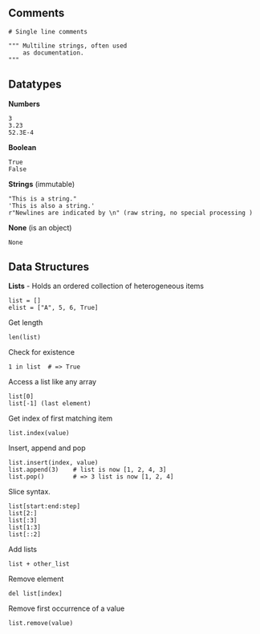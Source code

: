 ## Comments

```
# Single line comments
```
```
""" Multiline strings, often used
    as documentation.
"""
```

## Datatypes

__Numbers__
```
3
3.23
52.3E-4
```

__Boolean__
```
True
False
```

__Strings__ (immutable)
```
"This is a string."
'This is also a string.'
r"Newlines are indicated by \n" (raw string, no special processing )
```

__None__ (is an object)
```
None
```

## Data Structures

__Lists__ - Holds an ordered collection of heterogeneous items
```
list = []
elist = ["A", 5, 6, True]
```

Get length
```
len(list)
```

Check for existence
```
1 in list  # => True
```

Access a list like any array
```
list[0]
list[-1] (last element)
```

Get index of first matching item
```
list.index(value)
```

Insert, append and pop
```
list.insert(index, value)
list.append(3)    # list is now [1, 2, 4, 3]
list.pop()        # => 3 list is now [1, 2, 4]
```

Slice syntax.
```
list[start:end:step]
list[2:]
list[:3]
list[1:3]
list[::2]
```

Add lists
```
list + other_list
```

Remove element
```
del list[index]
```

Remove first occurrence of a value
```
list.remove(value)
```
